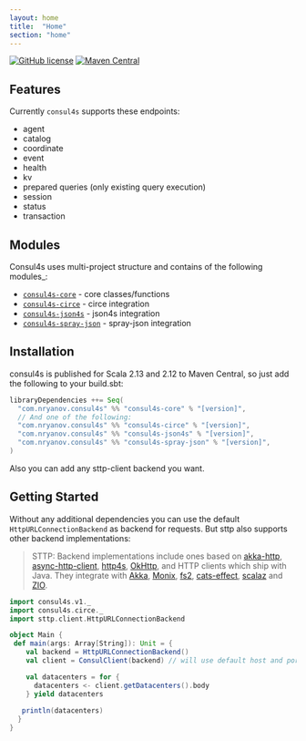```yaml
---
layout: home
title:  "Home"
section: "home"
---
```


[![GitHub license](https://img.shields.io/github/license/nryanov/consul4s)](https://github.com/nryanov/consul4s/blob/master/LICENSE.txt)
[![Maven Central](https://maven-badges.herokuapp.com/maven-central/com.nryanov.consul4s/consul4s-core_2.13/badge.svg)](https://maven-badges.herokuapp.com/maven-central/com.nryanov.consul4s/consul4s-core_2.13)

## Features
Currently `consul4s` supports these endpoints:
- agent
- catalog
- coordinate
- event
- health
- kv
- prepared queries (only existing query execution)
- session
- status
- transaction

## Modules
Consul4s uses multi-project structure and contains of the following modules_:

* [`consul4s-core`](modules/core) - core classes/functions
* [`consul4s-circe`](modules/circe) - circe integration
* [`consul4s-json4s`](modules/json4s) - json4s integration
* [`consul4s-spray-json`](modules/spray-json) - spray-json integration

## Installation
consul4s is published for Scala 2.13 and 2.12 to Maven Central, so just add the following to your build.sbt:

```sbt
libraryDependencies ++= Seq(
  "com.nryanov.consul4s" %% "consul4s-core" % "[version]",
  // And one of the following:
  "com.nryanov.consul4s" %% "consul4s-circe" % "[version]",
  "com.nryanov.consul4s" %% "consul4s-json4s" % "[version]",
  "com.nryanov.consul4s" %% "consul4s-spray-json" % "[version]",
)
```

Also you can add any sttp-client backend you want.

## Getting Started
Without any additional dependencies you can use the default `HttpURLConnectionBackend` as backend for requests. But sttp also supports other backend implementations:
> STTP: Backend implementations include ones based on [akka-http](https://doc.akka.io/docs/akka-http/current/scala/http/), [async-http-client](https://github.com/AsyncHttpClient/async-http-client), [http4s](https://http4s.org), [OkHttp](http://square.github.io/okhttp/), and HTTP clients which ship with Java. They integrate with [Akka](https://akka.io), [Monix](https://monix.io), [fs2](https://github.com/functional-streams-for-scala/fs2), [cats-effect](https://github.com/typelevel/cats-effect), [scalaz](https://github.com/scalaz/scalaz) and [ZIO](https://github.com/zio/zio).

```scala mdoc
import consul4s.v1._
import consul4s.circe._
import sttp.client.HttpURLConnectionBackend

object Main {
 def main(args: Array[String]): Unit = {
    val backend = HttpURLConnectionBackend()
    val client = ConsulClient(backend) // will use default host and port: http://localhost:8500

    val datacenters = for {
      datacenters <- client.getDatacenters().body
    } yield datacenters
   
   println(datacenters)
  }
}
```
